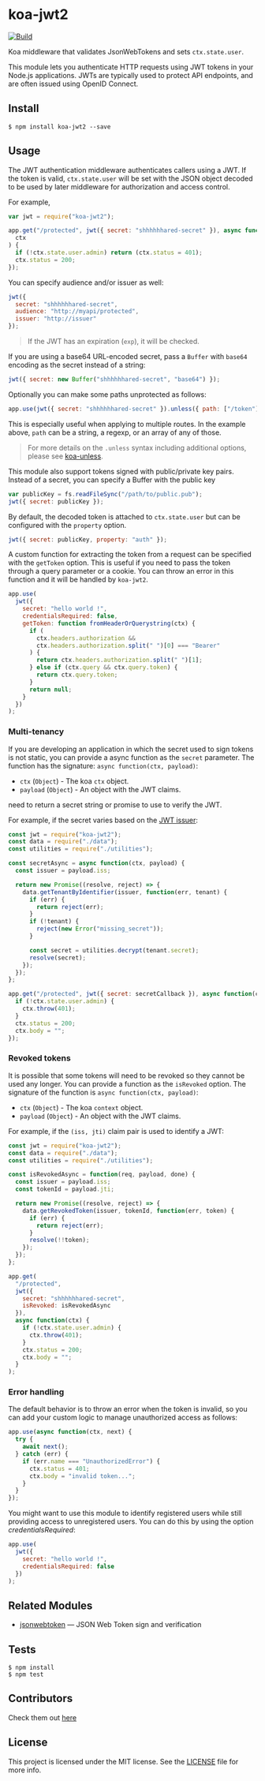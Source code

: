 # koa-jwt2

[![Build](https://travis-ci.org/okoala/koa-jwt2.png)](http://travis-ci.org/okoala/koa-jwt2)

Koa middleware that validates JsonWebTokens and sets `ctx.state.user`.

This module lets you authenticate HTTP requests using JWT tokens in your Node.js
applications. JWTs are typically used to protect API endpoints, and are
often issued using OpenID Connect.

## Install

    $ npm install koa-jwt2 --save

## Usage

The JWT authentication middleware authenticates callers using a JWT.
If the token is valid, `ctx.state.user` will be set with the JSON object decoded
to be used by later middleware for authorization and access control.

For example,

```javascript
var jwt = require("koa-jwt2");

app.get("/protected", jwt({ secret: "shhhhhhared-secret" }), async function(
  ctx
) {
  if (!ctx.state.user.admin) return (ctx.status = 401);
  ctx.status = 200;
});
```

You can specify audience and/or issuer as well:

```javascript
jwt({
  secret: "shhhhhhared-secret",
  audience: "http://myapi/protected",
  issuer: "http://issuer"
});
```

> If the JWT has an expiration (`exp`), it will be checked.

If you are using a base64 URL-encoded secret, pass a `Buffer` with `base64` encoding as the secret instead of a string:

```javascript
jwt({ secret: new Buffer("shhhhhhared-secret", "base64") });
```

Optionally you can make some paths unprotected as follows:

```javascript
app.use(jwt({ secret: "shhhhhhared-secret" }).unless({ path: ["/token"] }));
```

This is especially useful when applying to multiple routes. In the example above, `path` can be a string, a regexp, or an array of any of those.

> For more details on the `.unless` syntax including additional options, please see [koa-unless](https://github.com/Foxandxss/koa-unless).

This module also support tokens signed with public/private key pairs. Instead of a secret, you can specify a Buffer with the public key

```javascript
var publicKey = fs.readFileSync("/path/to/public.pub");
jwt({ secret: publicKey });
```

By default, the decoded token is attached to `ctx.state.user` but can be configured with the `property` option.

```javascript
jwt({ secret: publicKey, property: "auth" });
```

A custom function for extracting the token from a request can be specified with
the `getToken` option. This is useful if you need to pass the token through a
query parameter or a cookie. You can throw an error in this function and it will
be handled by `koa-jwt2`.

```javascript
app.use(
  jwt({
    secret: "hello world !",
    credentialsRequired: false,
    getToken: function fromHeaderOrQuerystring(ctx) {
      if (
        ctx.headers.authorization &&
        ctx.headers.authorization.split(" ")[0] === "Bearer"
      ) {
        return ctx.headers.authorization.split(" ")[1];
      } else if (ctx.query && ctx.query.token) {
        return ctx.query.token;
      }
      return null;
    }
  })
);
```

### Multi-tenancy

If you are developing an application in which the secret used to sign tokens is not static, you can provide a async function as the `secret` parameter. The function has the signature: `async function(ctx, payload)`:

* `ctx` (`Object`) - The koa `ctx` object.
* `payload` (`Object`) - An object with the JWT claims.

need to return a secret string or promise to use to verify the JWT.

For example, if the secret varies based on the [JWT issuer](http://self-issued.info/docs/draft-ietf-oauth-json-web-token.html#issDef):

```javascript
const jwt = require("koa-jwt2");
const data = require("./data");
const utilities = require("./utilities");

const secretAsync = async function(ctx, payload) {
  const issuer = payload.iss;

  return new Promise((resolve, reject) => {
    data.getTenantByIdentifier(issuer, function(err, tenant) {
      if (err) {
        return reject(err);
      }
      if (!tenant) {
        reject(new Error("missing_secret"));
      }

      const secret = utilities.decrypt(tenant.secret);
      resolve(secret);
    });
  });
};

app.get("/protected", jwt({ secret: secretCallback }), async function(ctx) {
  if (!ctx.state.user.admin) {
    ctx.throw(401);
  }
  ctx.status = 200;
  ctx.body = "";
});
```

### Revoked tokens

It is possible that some tokens will need to be revoked so they cannot be used any longer. You can provide a function as the `isRevoked` option. The signature of the function is `async function(ctx, payload)`:

* `ctx` (`Object`) - The koa `context` object.
* `payload` (`Object`) - An object with the JWT claims.

For example, if the `(iss, jti)` claim pair is used to identify a JWT:

```javascript
const jwt = require("koa-jwt2");
const data = require("./data");
const utilities = require("./utilities");

const isRevokedAsync = function(req, payload, done) {
  const issuer = payload.iss;
  const tokenId = payload.jti;

  return new Promise((resolve, reject) => {
    data.getRevokedToken(issuer, tokenId, function(err, token) {
      if (err) {
        return reject(err);
      }
      resolve(!!token);
    });
  });
};

app.get(
  "/protected",
  jwt({
    secret: "shhhhhhared-secret",
    isRevoked: isRevokedAsync
  }),
  async function(ctx) {
    if (!ctx.state.user.admin) {
      ctx.throw(401);
    }
    ctx.status = 200;
    ctx.body = "";
  }
);
```

### Error handling

The default behavior is to throw an error when the token is invalid, so you can add your custom logic to manage unauthorized access as follows:

```javascript
app.use(async function(ctx, next) {
  try {
    await next();
  } catch (err) {
    if (err.name === "UnauthorizedError") {
      ctx.status = 401;
      ctx.body = "invalid token...";
    }
  }
});
```

You might want to use this module to identify registered users while still providing access to unregistered users. You
can do this by using the option _credentialsRequired_:

```javascript
app.use(
  jwt({
    secret: "hello world !",
    credentialsRequired: false
  })
);
```

## Related Modules

* [jsonwebtoken](https://github.com/auth0/node-jsonwebtoken) — JSON Web Token sign and verification

## Tests

    $ npm install
    $ npm test

## Contributors

Check them out [here](https://github.com/okoala/koa-jwt2/graphs/contributors)

## License

This project is licensed under the MIT license. See the [LICENSE](LICENSE) file for more info.
